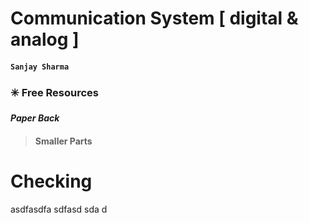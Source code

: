 # Communication System [ digital & analog ]
#### `Sanjay Sharma`
### ✳️ Free Resources
***Paper Back***
>#### Smaller Parts


# Checking 

asdfasdfa sdfasd sda d